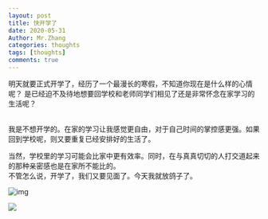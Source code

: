 ```yaml
---
layout: post
title: 快开学了
date: 2020-05-31
Author: Mr.Zhang
categories: thoughts
tags: [thoughts]
comments: true
---
```


明天就要正式开学了，经历了一个最漫长的寒假，不知道你现在是什么样的心情呢？
是已经迫不及待地想要回学校和老师同学们相见了还是非常怀念在家学习的生活呢？
<br/>
<br/>



我是不想开学的。在家的学习让我感觉更自由，对于自己时间的掌控感更强。如果回到学校呢，则又要重复已经安排好的生活了。
<br/>

当然，学校里的学习可能会比家中更有效率。同时，在与真真切切的人打交道起来的那种亲密感也是在家所不能比的。
<br/>
不管怎么说，开学了，我们又要见面了。今天我就放鸽子了。

![img](https://ss3.bdstatic.com/70cFv8Sh_Q1YnxGkpoWK1HF6hhy/it/u=3515382884,2649297479&fm=26&gp=0.jpg)









![](C:\Users\MG\Documents\GitHub\my-blog\images\2020-05-31-it's-time-for-new-term.png)